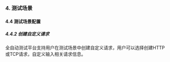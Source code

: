 ### 4. 测试场景

#### 4.4 测试场景配置

##### 4.4.2 创建自定义请求

全自动测试平台支持用户在测试场景中创建自定义请求，用户可以选择创建HTTP或TCP请求，自定义输入相关请求信息。
